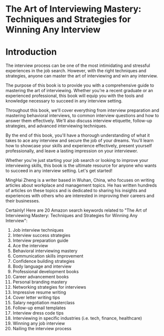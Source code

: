 # The Art of Interviewing Mastery: Techniques and Strategies for Winning Any Interview

# Introduction

The interview process can be one of the most intimidating and stressful experiences in the job search. However, with the right techniques and strategies, anyone can master the art of interviewing and win any interview.

The purpose of this book is to provide you with a comprehensive guide to mastering the art of interviewing. Whether you're a recent graduate or an experienced professional, this book will equip you with the tools and knowledge necessary to succeed in any interview setting.

Throughout this book, we'll cover everything from interview preparation and mastering behavioral interviews, to common interview questions and how to answer them effectively. We'll also discuss interview etiquette, follow-up strategies, and advanced interviewing techniques.

By the end of this book, you'll have a thorough understanding of what it takes to ace any interview and secure the job of your dreams. You'll learn how to showcase your skills and experience effectively, present yourself professionally, and leave a lasting impression on your interviewer.

Whether you're just starting your job search or looking to improve your interviewing skills, this book is the ultimate resource for anyone who wants to succeed in any interview setting. Let's get started!

MingHai Zheng is a writer based in Wuhan, China, who focuses on writing articles about workplace and management topics. He has written hundreds of articles on these topics and is dedicated to sharing his insights and experiences with others who are interested in improving their careers and their businesses.



Certainly! Here are 20 Amazon search keywords related to "The Art of Interviewing Mastery: Techniques and Strategies for Winning Any Interview":

1. Job interview techniques
2. Interview success strategies
3. Interview preparation guide
4. Ace the interview
5. Behavioral interviewing mastery
6. Communication skills improvement
7. Confidence building strategies
8. Body language and interview
9. Professional development books
10. Career advancement books
11. Personal branding mastery
12. Networking strategies for interviews
13. Impressive resume writing
14. Cover letter writing tips
15. Salary negotiation masterclass
16. Follow-up email templates
17. Interview dress code tips
18. Interviewing in specific industries (i.e. tech, finance, healthcare)
19. Winning any job interview
20. Nailing the interview process

